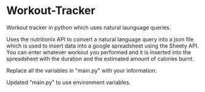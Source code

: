# Workout-Tracker
Workout tracker in python which uses natural launguage queries.

Uses the nutritionix API to convert a natural language query into a json file which is used to insert data into a google spreadsheet using the Sheety API.
You can enter whatever workout you performed and it is inserted into the spreadsheet with the duration and the estimated amount of calories burnt.

Replace all the variables in "main.py" with your information.

Updated "main.py" to use environment variables.
